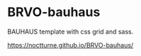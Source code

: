 # BRVO-bauhaus

BAUHAUS template with css grid and sass.

https://noctturne.github.io/BRVO-bauhaus/
